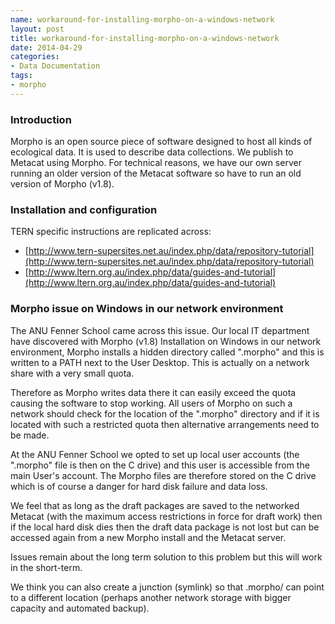 ```yaml
---
name: workaround-for-installing-morpho-on-a-windows-network
layout: post
title: workaround-for-installing-morpho-on-a-windows-network
date: 2014-04-29
categories:
- Data Documentation
tags:
- morpho
---
```


### Introduction

Morpho is an open source piece of software designed to host all kinds of ecological data.  It is used to describe data collections. We publish to Metacat using Morpho.  For technical reasons, we have our own server running an older version of the Metacat software so have to run an old version of Morpho (v1.8).
  
### Installation and configuration

TERN specific instructions are replicated across:

- [http://www.tern-supersites.net.au/index.php/data/repository-tutorial](http://www.tern-supersites.net.au/index.php/data/repository-tutorial)
- [http://www.ltern.org.au/index.php/data/guides-and-tutorial](http://www.ltern.org.au/index.php/data/guides-and-tutorial)

### Morpho issue on Windows in our network environment

The ANU Fenner School came across this issue. Our local IT department have discovered with Morpho (v1.8) Installation on Windows in our network environment, Morpho installs a hidden directory called ".morpho" and this is written to a PATH next to the User Desktop. This is actually on a network share with a very small quota.

Therefore as Morpho writes data there it can easily exceed the quota causing the software to stop working.  All users of Morpho on such a network should check for the location of the ".morpho" directory and if it is located with such a restricted quota then alternative arrangements need to be made.

At the ANU Fenner School we opted to set up local user accounts (the ".morpho" file is then on the C drive) and this user is accessible from the main User's account.  The Morpho files are therefore stored on the C drive which is of course a danger for hard disk failure and data loss.

We feel that as long as the draft packages are saved to the networked Metacat (with the maximum access restrictions in force for draft work) then if the local hard disk dies then the draft data package is not lost but can be accessed again from a new Morpho install and the Metacat server.

Issues remain about the long term solution to this problem but this will work in the short-term.

We think you can also create a junction (symlink) so that .morpho/ can point to a different location (perhaps another network storage with bigger capacity and automated backup).
